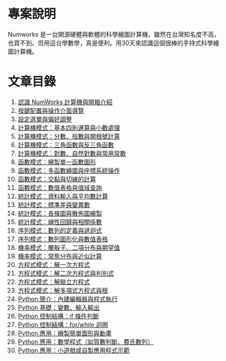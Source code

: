 # 專案說明

Numworks 是一台開源硬體與軟體的科學繪圖計算機，雖然在台灣知名度不高，也買不到。但用這台學數學，真是便利。用30天來認識這個很棒的手持式科學繪圖計算機。


# 文章目錄

01. [認識 NumWorks 計算機與開箱介紹]()
02. [按鍵配置與操作介面導覽]()
03.  [設定選單與偏好調整]()
04.  [計算機模式：基本四則運算與小數處理]()
05.  [計算機模式：分數、指數與開根號計算]()
06.  [計算機模式：三角函數與反三角函數]()
07.  [計算機模式：對數、自然對數與常用常數]()
08.  [函數模式：繪製單一函數圖形]()
09.  [函數模式：多函數繪圖與座標系統操作]()
10. [函數模式：交點與切線的計算]()
11. [函數模式：數值表格與值域查詢]()
12. [統計模式：資料輸入與平均數計算]()
13. [統計模式：標準差與變異數]()
14. [統計模式：長條圖與散佈圖繪製]()
15. [統計模式：線性回歸與相關係數]()
16. [序列模式：數列的定義與遞迴式]()
17. [序列模式：數列圖形化與數值表格]()
18. [機率模式：擲骰子、二項分布與期望值]()
19. [機率模式：常態分布與近似計算]()
20. [方程式模式：解一次方程式]()
21. [方程式模式：解二次方程式與判別式]()
22. [方程式模式：解聯立方程式]()
23. [方程式模式：解多項式方程式與根]()
24. [Python 簡介：內建編輯器與程式執行]()
25. [Python 基礎：變數、輸入輸出]()
26. [Python 控制結構：if 條件判斷]()
27. [Python 控制結構：for/while 迴圈]()
28. [Python 應用：繪製簡單圖形與動畫]()
29. [Python 應用：數學程式（如質數判斷、費氏數列）]()
30. [Python 應用：小遊戲或自製應用程式示範]()